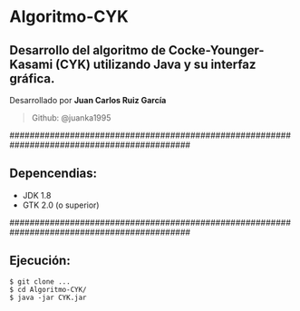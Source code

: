 # Algoritmo-CYK

## Desarrollo del algoritmo de Cocke-Younger-Kasami (CYK) utilizando Java y su interfaz gráfica.

Desarrollado por **Juan Carlos Ruiz García**

> Github: @juanka1995

############################################################################################

## Depencendias:
  - JDK 1.8
  - GTK 2.0 (o superior)
        
############################################################################################

## Ejecución:
  ```
  $ git clone ...
  $ cd Algoritmo-CYK/
  $ java -jar CYK.jar
  ```
